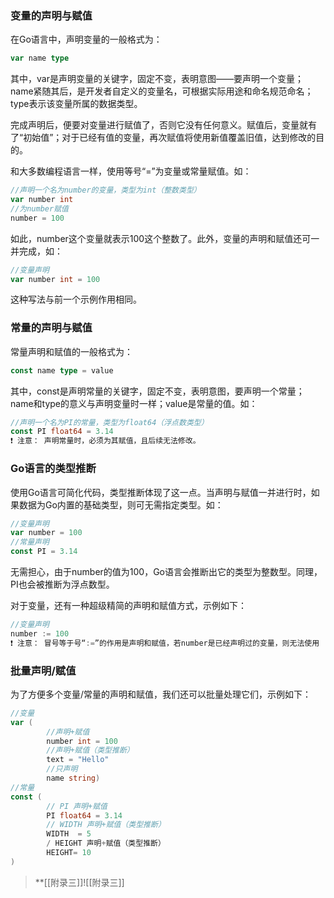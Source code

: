 ### 变量的声明与赋值

在Go语言中，声明变量的一般格式为：

```Go
var name type
```

其中，var是声明变量的关键字，固定不变，表明意图——要声明一个变量；name紧随其后，是开发者自定义的变量名，可根据实际用途和命名规范命名；type表示该变量所属的数据类型。

完成声明后，便要对变量进行赋值了，否则它没有任何意义。赋值后，变量就有了“初始值”；对于已经有值的变量，再次赋值将使用新值覆盖旧值，达到修改的目的。

和大多数编程语言一样，使用等号“=”为变量或常量赋值。如：

```Go
//声明一个名为number的变量，类型为int（整数类型）
var number int
//为number赋值
number = 100
```

如此，number这个变量就表示100这个整数了。此外，变量的声明和赋值还可一并完成，如：

```Go
//变量声明
var number int = 100
```

这种写法与前一个示例作用相同。

### 常量的声明与赋值

常量声明和赋值的一般格式为：

```Go
const name type = value
```

其中，const是声明常量的关键字，固定不变，表明意图，要声明一个常量；name和type的意义与声明变量时一样；value是常量的值。如：

```Go
//声明一个名为PI的常量，类型为float64（浮点数类型）
const PI float64 = 3.14
❗️ 注意： 声明常量时，必须为其赋值，且后续无法修改。
```

### Go语言的类型推断

使用Go语言可简化代码，类型推断体现了这一点。当声明与赋值一并进行时，如果数据为Go内置的基础类型，则可无需指定类型。如：

```Go
//变量声明
var number = 100
//常量声明
const PI = 3.14
```

无需担心，由于number的值为100，Go语言会推断出它的类型为整数型。同理，PI也会被推断为浮点数型。

对于变量，还有一种超级精简的声明和赋值方式，示例如下：

```Go
//变量声明
number := 100
❗️ 注意： 冒号等于号“:=”的作用是声明和赋值，若number是已经声明过的变量，则无法使用 := 的方式赋值。
```

### 批量声明/赋值

为了方便多个变量/常量的声明和赋值，我们还可以批量处理它们，示例如下：

```Go
//变量
var (
        //声明+赋值
        number int = 100        
        //声明+赋值（类型推断）        
        text = "Hello"        
        //只声明        
        name string)
//常量
const (
        // PI 声明+赋值        
        PI float64 = 3.14        
        // WIDTH 声明+赋值（类型推断）        
        WIDTH  = 5        
        / HEIGHT 声明+赋值（类型推断）        
        HEIGHT= 10
)
```
>**[[附录三]]![[附录三]]